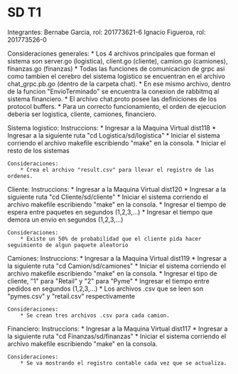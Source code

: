 # SD T1
Integrantes:
    Bernabe Garcia, rol: 201773621-6
    Ignacio Figueroa, rol: 201773526-0
    
Consideraciones generales:
    * Los 4 archivos principales que forman el sistema son server.go (logistica), client.go (cliente), camion.go (camiones), finanzas.go (finanzas)
    * Todas las funciones de comunicacion de grpc asi como tambien el cerebro del sistema logistico se encuentran en el archivo chat_grpc.pb.go (dentro de la carpeta chat).
    * En ese mismo archivo, dentro de la funcion "EnvioTerminado" se encuentra la conexion de rabbitmq al sistema financiero.
    * El archivo chat.proto posee las definiciones de los protocol buffers.
    * Para un correcto funcionamiento, el orden de ejecucion deberia ser logistica, cliente, camiones, financiero.

Sistema logistico:
    Instruccions:
        * Ingresar a la Maquina Virtual dist118
        * Ingresar a la siguiente ruta "cd Logistica/sd/logistica"
        * Iniciar el sistema corriendo el archivo makefile escribiendo "make" en la consola.
        * Iniciar el resto de los sistemas
        
    Consideraciones:
        * Crea el archivo "result.csv" para llevar el registro de las ordenes.

Cliente:
    Instruccions:
        * Ingresar a la Maquina Virtual dist120
        * Ingresar a la siguiente ruta "cd Cliente/sd/cliente"
        * Iniciar el sistema corriendo el archivo makefile escribiendo "make" en la consola.
        * Ingresar el tiempo de espera entre paquetes en segundos (1,2,3,...)
        * Ingresar el tiempo que demora un envio en segundos (1,2,3,...)
    
    Consideraciones:
        * Existe un 50% de probabilidad que el cliente pida hacer seguimiento de algun paquete aleatorio
        
Camiones:
    Instruccions:
        * Ingresar a la Maquina Virtual dist119
        * Ingresar a la siguiente ruta "cd Camion/sd/camiones"
        * Iniciar el sistema corriendo el archivo makefile escribiendo "make" en la consola.
        * Ingresar el tipo de cliente, "1" para "Retail" y "2" para "Pyme"
        * Ingresar el tiempo entre pedidos en segundos (1,2,3,...)
        * Los archivos .csv que se leen son "pymes.csv" y "retail.csv" respectivamente
    
    Consideraciones:
        * Se crean tres archivos .csv para cada camion.
        
Financiero:
    Instruccions:
        * Ingresar a la Maquina Virtual dist117
        * Ingresar a la siguiente ruta "cd Finanzas/sd/finanzas"
        * Iniciar el sistema corriendo el archivo makefile escribiendo "make" en la consola.
    
    Consideraciones:
        * Se va mostrando el registro contable cada vez que se actualiza.
    
